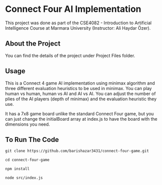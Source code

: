 # Connect Four AI Implementation

This project was done as part of the CSE4082 - Introduction to Artificial Intelligence Course at Marmara University (Instructor: Ali Haydar Özer). 

## About the Project
You can find the details of the project under Project Files folder.

## Usage
This is a Connect 4 game AI implementation using minimax algorithm and three different evaluation heuristics to be used in minimax. You can play human vs human, human vs AI and AI vs AI. You can adjust the number of plies of the AI players (depth of minimax) and the evaluation heuristic they use.

It has a 7x8 game board unlike the standard Connect Four game, but you can just change the initialBoard array at index.js to have the board with the dimensions you need.

## To Run The Code
```txt
git clone https://github.com/barishazar3431/connect-four-game.git

cd connect-four-game

npm install

node src/index.js
```


